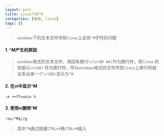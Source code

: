```yaml
---
layout: post
title: Linux下的^M
categories: [编程, linux]
tags: []
---
```


> `windows`下的文本文件传到`linux`上会有`^M`字符的问题

#### 1. ^M产生的原因

> `windows`格式的文本文件，用回车换行`\r\n(0D 0A)`作为换行符，而`linux` 的则是以`\n(0A)` 作为换行符，所以`windows`格式的文件传到`linux`上换行符就会多出来一个`\r(0D)`显示为`^M`

#### 2. 在vi中显示^M

```
:e ++ff=unix %
```

#### 3. 使用vi删除^M

```
:%s/^M$//g
```
> 其中`^M`通过按键`CTRL+V`再`CTRL+M`输入